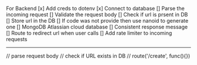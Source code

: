 For Backend
[x] Add creds to dotenv
[x] Connect to database
[] Parse the incoming request
[] Validate the request body
[] Check if url is prsent in DB
[] Store url in the DB
[] If code was not provide then use nanoid to generate one
[] MongoDB Atlassian cloud database
[] Consistent response message
[] Route to redirect url when user calls
[] Add rate limiter to incoming requests

---

// parse request body
// check if URL exists in DB
// route('/create', func(){})
